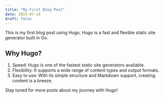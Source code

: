 ```yaml
---
title: "My First Blog Post"
date: 2023-07-14
draft: false
---
```


This is my first blog post using Hugo. Hugo is a fast and flexible static site generator built in Go.

## Why Hugo?

1. Speed: Hugo is one of the fastest static site generators available.
2. Flexibility: It supports a wide range of content types and output formats.
3. Easy to use: With its simple structure and Markdown support, creating content is a breeze.

Stay tuned for more posts about my journey with Hugo!